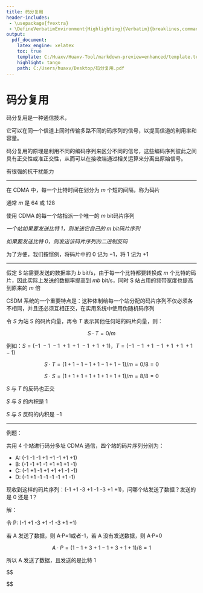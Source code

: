 ```yaml
---
title: 码分复用
header-includes:
 - \usepackage{fvextra}
 - \DefineVerbatimEnvironment{Highlighting}{Verbatim}{breaklines,commandchars=\\\{\}}
output:
  pdf_document:
    latex_engine: xelatex
    toc: true
    template: C:/Huaxv/Huaxv-Tool/markdown-preview=enhanced/template.tex
    highlight: tango
    path: C:/Users/huaxv/Desktop/码分复用.pdf
---
```


# 码分复用

码分复用是一种通信技术，

它可以在同一个信道上同时传输多路不同的码序列的信号，以提高信道的利用率和容量。

码分复用的原理是利用不同的编码序列来区分不同的信号，这些编码序列彼此之间具有正交性或准正交性，从而可以在接收端通过相关运算来分离出原始信号。

有很强的抗干扰能力

---

在 CDMA 中，每一个比特时间在划分为 $m$ 个短的间隔，称为码片

通常 $m$ 是 $64$ 或 $128$

使用 CDMA 的每一个站指派一个唯一的 $m$ bit码片序列

*一个站如果要发送比特 $1$，则发送它自己的 $m$ bit码片序列*

*如果要发送比特 $0$，则发送该码片序列的二进制反码*

为了方便，我们按惯例，将码片中的 $0$ 记为 $-1$，将 $1$ 记为 $+1$
 
---

假定 S 站需要发送的数据率为 $b$ bit/s，由于每一个比特都要转换成 $m$ 个比特的码片，因此实际上发送的数据率提高到 $mb$ bit/s，同时 S 站占用的频带宽度也提高到原来的 $m$ 倍

CSDM 系统的一个重要特点是：这种体制给每一个站分配的码片序列不仅必须各不相同，并且还必须互相正交，在实用系统中使用伪随机码序列

令 $S$ 为站 S 的码片向量，再令 $T$ 表示其他任何站的码片向量，则：

$$
S \cdot T = 0 / m
$$

例如：$S = (-1\ -1\ -1\ +1\ +1\ -1\ +1\ +1)$，$T = (-1\ -1\ +1\ -1\ +1\ +1\ +1\ -1)$

$$
S \cdot T = (1 + 1 -1 -1 +1 -1 +1 -1) / m = 0 / 8 = 0
$$

$$
S \cdot S = (1 + 1 + 1 + 1 + 1 + 1 + 1 + 1) / m = 8 / 8 = 0
$$

$S$ 与 $T$ 的反码也正交

$S$ 与 $S$ 的内积是 $1$

$S$ 与 $S$ 反码的内积是 $-1$
 
---

例题：

共用 $4$ 个站进行码分多址 CDMA 通信，四个站的码片序列分别为：

- A: (-1 -1 -1 +1 +1 -1 +1 +1)
- B: (-1 -1 +1 -1 +1 +1 +1 -1)
- C: (-1 +1 -1 +1 +1 +1 -1 -1)
- D: (-1 +1 -1 -1 -1 -1 +1 -1)

现收到这样的码片序列：(-1 +1 -3 +1 -1 -3 +1 +1)，问哪个站发送了数据？发送的是 $0$ 还是 $1$？

解：

令 P: (-1 +1 -3 +1 -1 -3 +1 +1)

若 A 发送了数据，则 A·P=1或者-1，若 A 没有发送数据，则 A·P=0

$$
A \cdot P = (1 -1 +3 +1 -1 +3 +1 +1) / 8 = 1
$$

所以 A 发送了数据，且发送的是比特 $1$

$$

$$
